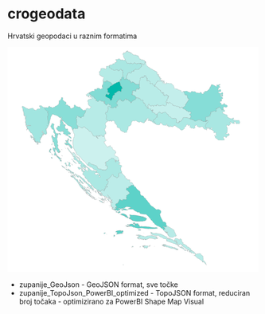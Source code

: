 # crogeodata
Hrvatski geopodaci u raznim formatima

![alt tag](https://github.com/rodik/crogeodata/blob/master/zupanije.png)

* zupanije_GeoJson - GeoJSON format, sve točke
* zupanije_TopoJson_PowerBI_optimized - TopoJSON format, reduciran broj točaka - optimizirano za PowerBI Shape Map Visual
